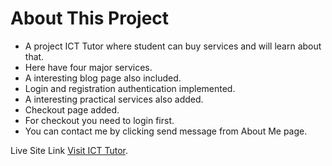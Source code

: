 # About This Project
* A project ICT Tutor where student can buy services and will learn about that.
* Here have four major services.
* A interesting blog page also included.
* Login and registration authentication implemented.
* A interesting practical services also added.
* Checkout page added. 
* For checkout you need to login first. 
* You can contact me by clicking send message from About Me page.

Live Site Link [Visit ICT Tutor](https://ict-tutor-a1a22.web.app/).
